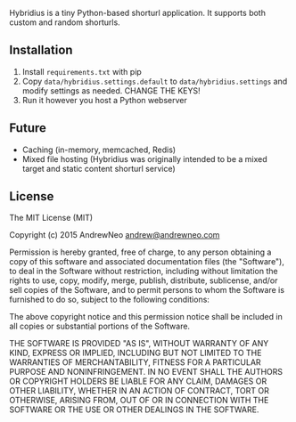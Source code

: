 Hybridius is a tiny Python-based shorturl application. It supports both custom and random shorturls.


Installation
---
1. Install `requirements.txt` with pip
2. Copy `data/hybridius.settings.default` to `data/hybridius.settings` and modify settings as needed. CHANGE THE KEYS!
3. Run it however you host a Python webserver


Future
---
* Caching (in-memory, memcached, Redis)
* Mixed file hosting (Hybridius was originally intended to be a mixed target and static content shorturl service)


License
---

The MIT License (MIT)

Copyright (c) 2015 AndrewNeo <andrew@andrewneo.com>

Permission is hereby granted, free of charge, to any person obtaining a copy
of this software and associated documentation files (the "Software"), to deal
in the Software without restriction, including without limitation the rights
to use, copy, modify, merge, publish, distribute, sublicense, and/or sell
copies of the Software, and to permit persons to whom the Software is
furnished to do so, subject to the following conditions:

The above copyright notice and this permission notice shall be included in
all copies or substantial portions of the Software.

THE SOFTWARE IS PROVIDED "AS IS", WITHOUT WARRANTY OF ANY KIND, EXPRESS OR
IMPLIED, INCLUDING BUT NOT LIMITED TO THE WARRANTIES OF MERCHANTABILITY,
FITNESS FOR A PARTICULAR PURPOSE AND NONINFRINGEMENT. IN NO EVENT SHALL THE
AUTHORS OR COPYRIGHT HOLDERS BE LIABLE FOR ANY CLAIM, DAMAGES OR OTHER
LIABILITY, WHETHER IN AN ACTION OF CONTRACT, TORT OR OTHERWISE, ARISING FROM,
OUT OF OR IN CONNECTION WITH THE SOFTWARE OR THE USE OR OTHER DEALINGS IN
THE SOFTWARE.
